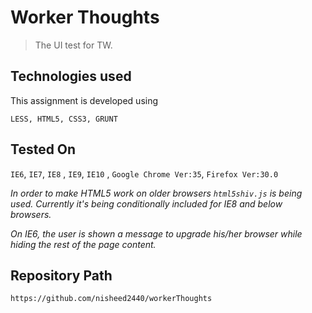 # Worker Thoughts

> The UI test for TW.

## Technologies used

This assignment is developed using 

```shell
LESS, HTML5, CSS3, GRUNT 
```

## Tested On
`IE6`, `IE7`, `IE8` , `IE9`, `IE10` , `Google Chrome Ver:35`, `Firefox Ver:30.0`

_In order to make HTML5 work on older browsers `html5shiv.js` is being used. Currently it's being conditionally included for IE8 and below browsers._

_On IE6, the user is shown a message to upgrade his/her browser while hiding the rest of the page content._

## Repository Path

```shell
https://github.com/nisheed2440/workerThoughts
```